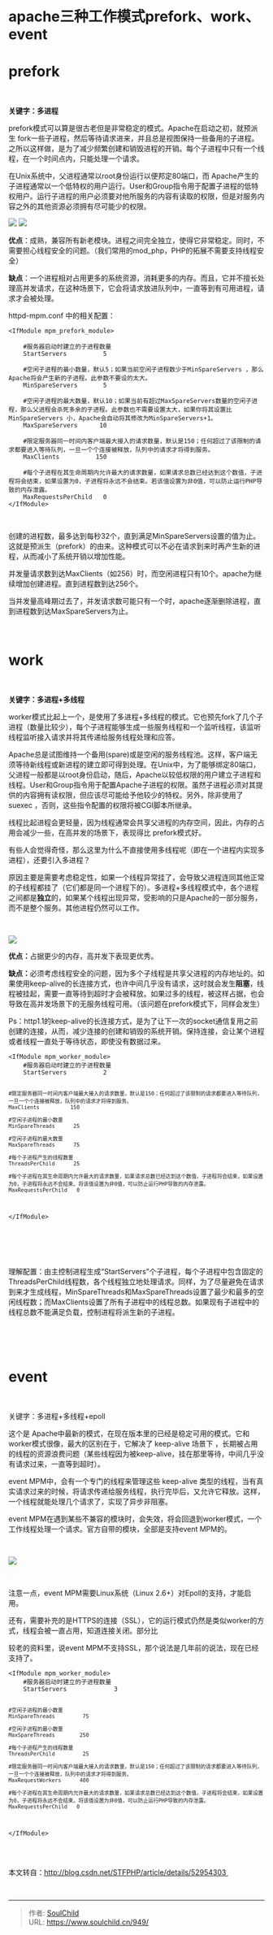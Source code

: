 # apache三种工作模式prefork、work、event

<!--more-->
<h1>prefork</h1>
&nbsp;

<strong>关键字：多进程</strong>

prefork模式可以算是很古老但是非常稳定的模式。Apache在启动之初，就预派生 fork一些子进程，然后等待请求进来，并且总是视图保持一些备用的子进程。之所以这样做，是为了减少频繁创建和销毁进程的开销。每个子进程中只有一个线程，在一个时间点内，只能处理一个请求。

在Unix系统中，父进程通常以root身份运行以便邦定80端口，而 Apache产生的子进程通常以一个低特权的用户运行。User和Group指令用于配置子进程的低特权用户。运行子进程的用户必须要对他所服务的内容有读取的权限，但是对服务内容之外的其他资源必须拥有尽可能少的权限。

<img src="images/e3667f413a6de112a92d4be73ef5d157.png" />

<img src="images/e3667f413a6de112a92d4be73ef5d157.png" />

<strong>优点</strong>：成熟，兼容所有新老模块。进程之间完全独立，使得它非常稳定。同时，不需要担心线程安全的问题。（我们常用的mod_php，PHP的拓展不需要支持线程安全）

<strong>缺点</strong>：一个进程相对占用更多的系统资源，消耗更多的内存。而且，它并不擅长处理高并发请求，在这种场景下，它会将请求放进队列中，一直等到有可用进程，请求才会被处理。

httpd-mpm.conf 中的相关配置：
<pre class="line-numbers" data-start="1"><code class="language-bash">&lt;IfModule mpm_prefork_module&gt;

    #服务器启动时建立的子进程数量
    StartServers          5 

    #空闲子进程的最小数量，默认5；如果当前空闲子进程数少于MinSpareServers ，那么Apache将会产生新的子进程。此参数不要设的太大。
    MinSpareServers       5  

    #空闲子进程的最大数量，默认10；如果当前有超过MaxSpareServers数量的空闲子进程，那么父进程会杀死多余的子进程。此参数也不需要设置太大，如果你将其设置比 MinSpareServers 小，Apache会自动将其修改为MinSpareServers+1。
    MaxSpareServers      10

    #限定服务器同一时间内客户端最大接入的请求数量，默认是150；任何超过了该限制的请求都要进入等待队列，一旦一个个连接被释放，队列中的请求才将得到服务。
    MaxClients          150

    #每个子进程在其生命周期内允许最大的请求数量，如果请求总数已经达到这个数值，子进程将会结束，如果设置为0，子进程将永远不会结束。若该值设置为非0值，可以防止运行PHP导致的内存泄露。
    MaxRequestsPerChild   0
&lt;/IfModule&gt;</code></pre>
&nbsp;

创建的进程数，最多达到每秒32个，直到满足MinSpareServers设置的值为止。这就是预派生（prefork）的由来。这种模式可以不必在请求到来时再产生新的进程，从而减小了系统开销以增加性能。

并发量请求数到达MaxClients（如256）时，而空闲进程只有10个。apache为继续增加创建进程。直到进程数到达256个。

当并发量高峰期过去了，并发请求数可能只有一个时，apache逐渐删除进程，直到进程数到达MaxSpareServers为止。

&nbsp;
<h1><strong>work</strong></h1>
&nbsp;

<strong>关键字：多进程+多线程</strong>

worker模式比起上一个，是使用了多进程+多线程的模式。它也预先fork了几个子进程（数量比较少），每个子进程能够生成一些服务线程和一个监听线程，该监听线程监听接入请求并将其传递给服务线程处理和应答。

Apache总是试图维持一个备用(spare)或是空闲的服务线程池。这样，客户端无须等待新线程或新进程的建立即可得到处理。在Unix中，为了能够绑定80端口，父进程一般都是以root身份启动，随后，Apache以较低权限的用户建立子进程和线程。User和Group指令用于配置Apache子进程的权限。虽然子进程必须对其提供的内容拥有读权限，但应该尽可能给予他较少的特权。另外，除非使用了suexec ，否则，这些指令配置的权限将被CGI脚本所继承。

线程比起进程会更轻量，因为线程通常会共享父进程的内存空间，因此，内存的占用会减少一些，在高并发的场景下，表现得比 prefork模式好。

有些人会觉得奇怪，那么这里为什么不直接使用多线程呢（即在一个进程内实现多进程），还要引入多进程？

原因主要是需要考虑稳定性，如果一个线程异常挂了，会导致父进程连同其他正常的子线程都挂了（它们都是同一个进程下的）。多进程+多线程模式中，各个进程之间都是<strong>独立</strong>的，如果某个线程出现异常，受影响的只是Apache的一部分服务，而不是整个服务。其他进程仍然可以工作。

&nbsp;

<img src="images/e3667f413a6de112a92d4be73ef5d157.png" />

<strong>优点：</strong>占据更少的内存，高并发下表现更优秀。

<strong>缺点：</strong>必须考虑线程安全的问题，因为多个子线程是共享父进程的内存地址的。如果使用keep-alive的长连接方式，也许中间几乎没有请求，这时就会发生<strong>阻塞</strong>，线程被挂起，需要一直等待到超时才会被释放。如果过多的线程，被这样占据，也会导致在高并发场景下的无服务线程可用。（该问题在prefork模式下，同样会发生）

Ps：http1.1的keep-alive的长连接方式，是为了让下一次的socket通信复用之前创建的连接，从而，减少连接的创建和销毁的系统开销。保持连接，会让某个进程或者线程一直处于等待状态，即使没有数据过来。
<div class="cnblogs_code">
<div class="cnblogs_code_toolbar">
<pre class="line-numbers" data-start="1"><code class="language-bash">&lt;IfModule mpm_worker_module&gt;
    #服务器启动时建立的子进程数量
    StartServers          2

    #限定服务器同一时间内客户端最大接入的请求数量，默认是150；任何超过了该限制的请求都要进入等待队列，一旦一个个连接被释放，队列中的请求才将得到服务。
    MaxClients          150

    #空闲子进程的最小数量
    MinSpareThreads      25

    #空闲子进程的最大数量
    MaxSpareThreads      75 

    #每个子进程产生的线程数量
    ThreadsPerChild      25

    #每个子进程在其生命周期内允许最大的请求数量，如果请求总数已经达到这个数值，子进程将会结束，如果设置为0，子进程将永远不会结束。将该值设置为非0值，可以防止运行PHP导致的内存泄露。
    MaxRequestsPerChild   0
&lt;/IfModule&gt;
</code></pre>
&nbsp;

</div>
</div>
&nbsp;

理解配置：由主控制进程生成“StartServers”个子进程，每个子进程中包含固定的ThreadsPerChild线程数，各个线程独立地处理请求。同样，为了尽量避免在请求到来才生成线程，MinSpareThreads和MaxSpareThreads设置了最少和最多的空闲线程数；而MaxClients设置了所有子进程中的线程总数。如果现有子进程中的线程总数不能满足负载，控制进程将派生新的子进程。

&nbsp;

&nbsp;
<h1>event</h1>
&nbsp;

关键字：多进程+多线程+epoll

这个是 Apache中最新的模式，在现在版本里的已经是稳定可用的模式。它和 worker模式很像，最大的区别在于，它解决了 keep-alive 场景下 ，长期被占用的线程的资源浪费问题（某些线程因为被keep-alive，挂在那里等待，中间几乎没有请求过来，一直等到超时）。

event MPM中，会有一个专门的线程来管理这些 keep-alive 类型的线程，当有真实请求过来的时候，将请求传递给服务线程，执行完毕后，又允许它释放。这样，一个线程就能处理几个请求了，实现了异步非阻塞。

event MPM在遇到某些不兼容的模块时，会失效，将会回退到worker模式，一个工作线程处理一个请求。官方自带的模块，全部是支持event MPM的。
<div class="container clearfix">
<div id="article_content" class="article_content csdn-tracking-statistics" data-mod="popu_519" data-dsm="post">

&nbsp;
<div class="markdown_views">

<img src="images/e3667f413a6de112a92d4be73ef5d157.png" />

&nbsp;

注意一点，event MPM需要Linux系统（Linux 2.6+）对Epoll的支持，才能启用。

还有，需要补充的是HTTPS的连接（SSL），它的运行模式仍然是类似worker的方式，线程会被一直占用，知道连接关闭。部分比

较老的资料里，说event MPM不支持SSL，那个说法是几年前的说法，现在已经支持了。
<div class="cnblogs_code">
<div class="cnblogs_code_toolbar">
<pre class="line-numbers" data-start="1"><code class="language-bash">&lt;IfModule mpm_worker_module&gt;
    #服务器启动时建立的子进程数量
    StartServers             3

    #空闲子进程的最小数量
    MinSpareThreads         75

    #空闲子进程的最小数量
    MaxSpareThreads        250

    #每个子进程产生的线程数量
    ThreadsPerChild         25

    #限定服务器同一时间内客户端最大接入的请求数量，默认是150；任何超过了该限制的请求都要进入等待队列，一旦一个个连接被释放，队列中的请求才将得到服务。
    MaxRequestWorkers      400

    #每个子进程在其生命周期内允许最大的请求数量，如果请求总数已经达到这个数值，子进程将会结束，如果设置为0，子进程将永远不会结束。将该值设置为非0值，可以防止运行PHP导致的内存泄露。
    MaxRequestsPerChild   0
&lt;/IfModule&gt;</code></pre>
&nbsp;

</div>
</div>
</div>
</div>
</div>
本文转自：<a href="http://blog.csdn.net/STFPHP/article/details/52954303" target="_blank" rel="noopener">http://blog.csdn.net/STFPHP/article/details/52954303 </a>

&nbsp;


---

> 作者: [SoulChild](https://www.soulchild.cn)  
> URL: https://www.soulchild.cn/949/  

